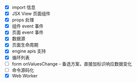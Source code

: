 - [x] import 信息
- [x] JSX View 页面组件
- [x] props 处理
- [x] 组件 event 事件
- [x] 页面 event 事件
- [x] 数据源
- [x] 页面生命周期
- [x] engine apis 支持
- [x] 循环列表
- [ ] form onValuesChange - 备选方案，直接加标识响应数据变化
- [ ] 命令源码化
- [x] Web Worker 